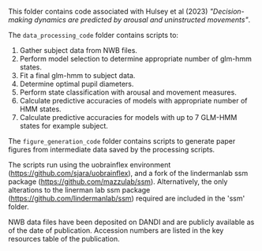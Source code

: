 This folder contains code associated with Hulsey et al (2023) *"Decision-making dynamics are predicted by arousal and uninstructed movements"*.

The `data_processing_code` folder contains scripts to:
1. Gather subject data from NWB files.
2. Perform model selection to determine appropriate number of glm-hmm states.
3. Fit a final glm-hmm to subject data. 
4. Determine optimal pupil diameters.
5. Perform state classification with arousal and movement measures.
6. Calculate predictive accuracies of models with appropriate number of HMM states.
7. Calculate predictive accuracies for models with up to 7 GLM-HMM states for example subject.


The `figure_generation_code` folder contains scripts to generate paper figures from intermediate data saved by the processing scripts.

The scripts run using the uobrainflex environment (https://github.com/sjara/uobrainflex), and a fork of the lindermanlab ssm package (https://github.com/mazzulab/ssm).
Alternatively, the only alterations to the linerman lab ssm package (https://github.com/lindermanlab/ssm) required are included in the 'ssm' folder.

NWB data files have been deposited on DANDI and are publicly available as of the date of publication. Accession numbers are listed in the key resources table of the publication.	

